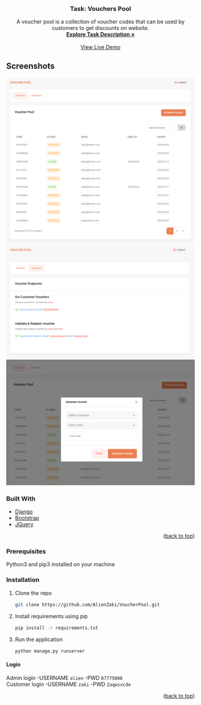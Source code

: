 <div id="top"></div>



<!-- PROJECT LOGO -->
<br />
<div align="center">
 
  <h3 align="center">Task: Vouchers Pool</h3>

  <p align="center">
    A voucher pool is a collection of voucher codes that can be used by customers to get discounts on website.
    <br />
    <a href="https://arrow-avocado-d1b.notion.site/Mixfame-Coding-Challenge-082378d0c59b4de4a175d32f46c35971"><strong>Explore Task Description »</strong></a>
    <br />
    <br />
    <a href="http://alienzaki.pythonanywhere.com/">View Live Demo</a>
  </p>
</div>




<!-- ABOUT THE PROJECT -->
## Screenshots

![Product Name Screen Shot](https://raw.githubusercontent.com/AlienZaki/VoucherPool/master/screenshots/vouchers.PNG)
![Product Name Screen Shot](https://raw.githubusercontent.com/AlienZaki/VoucherPool/master/screenshots/endpoints.PNG)
![Product Name Screen Shot](https://raw.githubusercontent.com/AlienZaki/VoucherPool/master/screenshots/generate_voucher.PNG)




### Built With

* [Django](https://www.djangoproject.com/)
* [Bootstrap](https://getbootstrap.com)
* [JQuery](https://jquery.com)

<p align="right">(<a href="#top">back to top</a>)</p>



### Prerequisites

Python3 and pip3 installed on your machine

### Installation

1. Clone the repo
   ```sh
   git clone https://github.com/AlienZaki/VoucherPool.git
   ```
2. Install requirements using pip
   ```sh
   pip install -r requirements.txt
   ```
3. Run the application
   ```sh
   python manage.py runserver
   ```
   
#### Login 
Admin login -USERNAME `alien` -PWD `07775000`
<br>
Customer login -USERNAME `zaki` -PWD `Zaqwsxcde`

<p align="right">(<a href="#top">back to top</a>)</p>



<!-- MARKDOWN LINKS & IMAGES -->
<!-- https://www.markdownguide.org/basic-syntax/#reference-style-links -->

[linkedin-url]: https://www.linkedin.com/in/zakister

